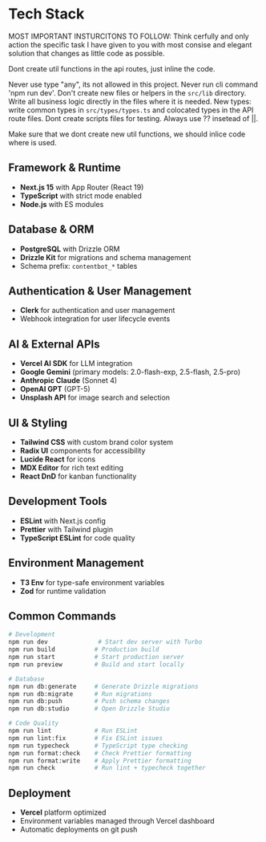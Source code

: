 # Tech Stack

MOST IMPORTANT INSTURCITONS TO FOLLOW:
Think cerfully and only action the specific task I have given to you with most consise and elegant solution that changes as little code as possible.

Dont create util functions in the api routes, just inline the code.

Never use type "any", its not allowed in this project.
Never run cli command 'npm run dev'. 
Don't create new files or helpers in the `src/lib` directory. Write all business logic directly in the files where it is needed. 
New types: write common types in `src/types/types.ts` and colocated types in the API route files.
Dont create scripts files for testing.
Always use ?? insetead of ||.

Make sure that we dont create new util functions, we should inlice code where is used.

## Framework & Runtime
- **Next.js 15** with App Router (React 19)
- **TypeScript** with strict mode enabled
- **Node.js** with ES modules

## Database & ORM
- **PostgreSQL** with Drizzle ORM
- **Drizzle Kit** for migrations and schema management
- Schema prefix: `contentbot_*` tables

## Authentication & User Management
- **Clerk** for authentication and user management
- Webhook integration for user lifecycle events

## AI & External APIs
- **Vercel AI SDK** for LLM integration
- **Google Gemini** (primary models: 2.0-flash-exp, 2.5-flash, 2.5-pro)
- **Anthropic Claude** (Sonnet 4)
- **OpenAI GPT** (GPT-5)
- **Unsplash API** for image search and selection

## UI & Styling
- **Tailwind CSS** with custom brand color system
- **Radix UI** components for accessibility
- **Lucide React** for icons
- **MDX Editor** for rich text editing
- **React DnD** for kanban functionality

## Development Tools
- **ESLint** with Next.js config
- **Prettier** with Tailwind plugin
- **TypeScript ESLint** for code quality

## Environment Management
- **T3 Env** for type-safe environment variables
- **Zod** for runtime validation

## Common Commands

```bash
# Development
npm run dev              # Start dev server with Turbo
npm run build           # Production build
npm run start           # Start production server
npm run preview         # Build and start locally

# Database
npm run db:generate     # Generate Drizzle migrations
npm run db:migrate      # Run migrations
npm run db:push         # Push schema changes
npm run db:studio       # Open Drizzle Studio

# Code Quality
npm run lint            # Run ESLint
npm run lint:fix        # Fix ESLint issues
npm run typecheck       # TypeScript type checking
npm run format:check    # Check Prettier formatting
npm run format:write    # Apply Prettier formatting
npm run check           # Run lint + typecheck together
```

## Deployment
- **Vercel** platform optimized
- Environment variables managed through Vercel dashboard
- Automatic deployments on git push